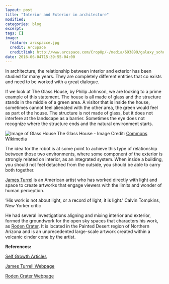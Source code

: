 ```yaml
---
layout: post
title: "Interior and Exterior in architecture"
modified:
categories: blog
excerpt:
tags: []
image:
  feature: arcspacce.jpg
  credit: ArcSpace
  creditlink: http://www.arcspace.com/CropUp/-/media/693899/galaxy_soho_zha_12-10_5958.jpg
date: 2016-06-04T15:39:55-04:00
---
```


In architecture, the relationship between interior and exterior has been studied for many years. They are completely different entities that co exists and need to be worked with a great dialogue. 

If we look at The Glass House, by Philip Johnson, we are looking to a prime example of this statement. The house is all made of glass and the structure stands in the middle of a green area. A visitor that is inside the house, sometimes cannot feel alienated with the other area, the green would feel as part of the house. The structure is not made of glass, but it does not interfere at the landscape as a barrier. Sometimes the eye does not recognize where the structure ends and the natural environment starts.

![Image of Glass House](https://marinaorru.github.io/images/glasshouse.jpg)
The Glass House - Image Credit: [Commons Wikimedia](https://commons.wikimedia.org/wiki/File:Glass_House_2006.jpg)

The idea for the robot is at some point to achieve this type of relationship between those two environments, where some component of the exterior is strongly related on interior, as an integrated system. When inside a building, you should not feel detached from the outside, you should be able to carry both together.

[James Turrel](http://jamesturrell.com/) is an American artist who has worked directly with light and space to create artworks that engage viewers with the limits and wonder of human perception.

‘His work is not about light, or a record of light, it is light.’ Calvin Tompkins, New Yorker critic

He had several investigations aligning and mixing interior and exterior, formed the groundwork for the open sky spaces that characters his work, as [Roden Crater](http://rodencrater.com/about/).  It is located in the Painted Desert region of Northern Arizona and is an unprecedented large-scale artwork created within a volcanic cinder cone by the artist.




**References:**

[Self Growth Articles](http://www.selfgrowth.com/articles/the-relationship-between-the-interior-and-exterior)

[James Turrell Webpage](http://jamesturrell.com/)

[Roden Crater Webpage](http://rodencrater.com/)


[jekyll-gh]: https://github.com/jekyll/jekyll
[jekyll]:    http://jekyllrb.com
